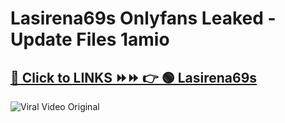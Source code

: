 
 # Lasirena69s Onlyfans Leaked - Update Files 1amio

## <h2><a href="https://clipsfans.com/Lasirena69s&ref=git">🔗 Click to LINKS ⏩⏩ 👉 🟢 Lasirena69s </a></h2>

<a href="https://clipsfans.com/Lasirena69s&ref=git" rel="nofollow" data-target="animated-image.originalLink"><img src="https://i.ibb.co.com/xMMVF88/686577567.gif" alt="Viral Video Original" style="max-width: 100%; display: inline-block;" data-target="animated-image.originalImage"></a>

